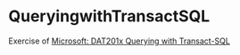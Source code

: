 # QueryingwithTransactSQL
 Exercise of [Microsoft: DAT201x Querying with Transact-SQL](https://courses.edx.org/courses/course-v1:Microsoft+DAT201x+6T2016/info)
